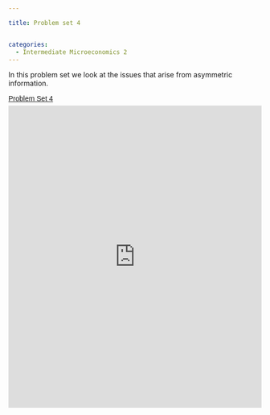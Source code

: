```yaml
---

title: Problem set 4


categories:
  - Intermediate Microeconomics 2
---
```

In this problem set we look at the issues that arise from asymmetric information.  

<p style=" margin: 12px auto 6px auto; font-family: Helvetica,Arial,Sans-serif; font-style: normal; font-variant: normal; font-weight: normal; font-size: 14px; line-height: normal; font-size-adjust: none; font-stretch: normal; -x-system-font: none; display: block;">   <a title="View Problem Set 4 on Scribd" href="http://www.scribd.com/doc/138360232/Problem-Set-4" style="text-decoration: underline;">Problem Set 4</a></p><iframe src="http://www.scribd.com/embeds/138360232/content?start_page=1&view_mode=scroll" data-auto-height="false" data-aspect-ratio="undefined" scrolling="no" width="100%" height="600" frameborder="0"></iframe>